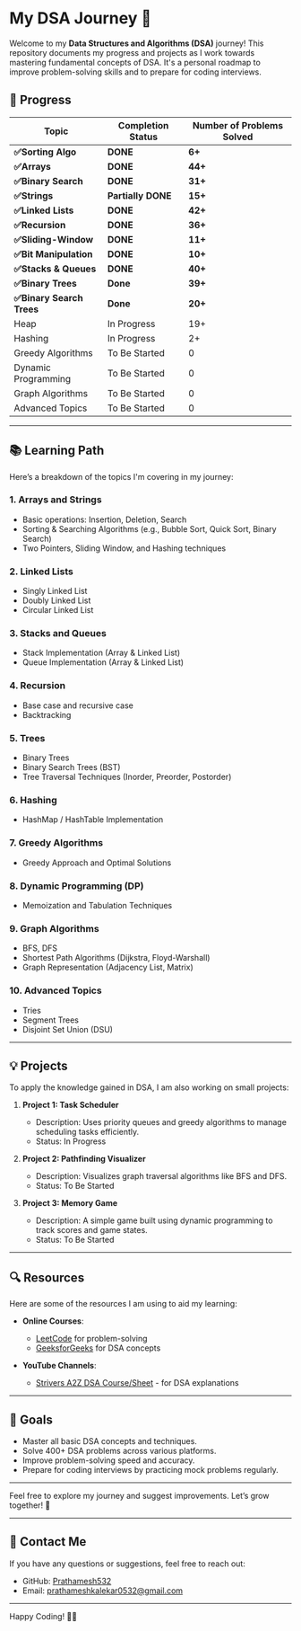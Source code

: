 # My DSA Journey 🚀

Welcome to my **Data Structures and Algorithms (DSA)** journey! This repository documents my progress and projects as I work towards mastering fundamental concepts of DSA. It's a personal roadmap to improve problem-solving skills and to prepare for coding interviews.

## 🚧 Progress

| Topic                     | Completion Status  | Number of Problems Solved |
| ------------------------- | ------------------ | ------------------------- |
| **✅Sorting Algo**        | **DONE**           | **6+**                    |
| **✅Arrays**              | **DONE**           | **44+**                   |
| **✅Binary Search**       | **DONE**           | **31+**                   |
| **✅Strings**             | **Partially DONE** | **15+**                   |
| **✅Linked Lists**        | **DONE**           | **42+**                   |
| **✅Recursion**           | **DONE**           | **36+**                   |
| **✅Sliding-Window**      | **DONE**           | **11+**                   |
| **✅Bit Manipulation**    | **DONE**           | **10+**                   |
| **✅Stacks & Queues**     | **DONE**           | **40+**                   |
| **✅Binary Trees**        | **Done**           | **39+**                   |
| **✅Binary Search Trees** | **Done**           | **20+**                   |
| Heap                      | In Progress        | 19+                        |
| Hashing                   | In Progress        | 2+                        |
| Greedy Algorithms         | To Be Started      | 0                         |
| Dynamic Programming       | To Be Started      | 0                         |
| Graph Algorithms          | To Be Started      | 0                         |
| Advanced Topics           | To Be Started      | 0                         |

---

## 📚 Learning Path

Here’s a breakdown of the topics I'm covering in my journey:

### 1. **Arrays and Strings**

-   Basic operations: Insertion, Deletion, Search
-   Sorting & Searching Algorithms (e.g., Bubble Sort, Quick Sort, Binary Search)
-   Two Pointers, Sliding Window, and Hashing techniques

### 2. **Linked Lists**

-   Singly Linked List
-   Doubly Linked List
-   Circular Linked List

### 3. **Stacks and Queues**

-   Stack Implementation (Array & Linked List)
-   Queue Implementation (Array & Linked List)

### 4. **Recursion**

-   Base case and recursive case
-   Backtracking

### 5. **Trees**

-   Binary Trees
-   Binary Search Trees (BST)
-   Tree Traversal Techniques (Inorder, Preorder, Postorder)

### 6. **Hashing**

-   HashMap / HashTable Implementation

### 7. **Greedy Algorithms**

-   Greedy Approach and Optimal Solutions

### 8. **Dynamic Programming (DP)**

-   Memoization and Tabulation Techniques

### 9. **Graph Algorithms**

-   BFS, DFS
-   Shortest Path Algorithms (Dijkstra, Floyd-Warshall)
-   Graph Representation (Adjacency List, Matrix)

### 10. **Advanced Topics**

-   Tries
-   Segment Trees
-   Disjoint Set Union (DSU)

---

## 💡 Projects

To apply the knowledge gained in DSA, I am also working on small projects:

1. **Project 1: Task Scheduler**

    - Description: Uses priority queues and greedy algorithms to manage scheduling tasks efficiently.
    - Status: In Progress

2. **Project 2: Pathfinding Visualizer**

    - Description: Visualizes graph traversal algorithms like BFS and DFS.
    - Status: To Be Started

3. **Project 3: Memory Game**
    - Description: A simple game built using dynamic programming to track scores and game states.
    - Status: To Be Started

---

## 🔍 Resources

Here are some of the resources I am using to aid my learning:

-   **Online Courses**:

    -   [LeetCode](https://leetcode.com) for problem-solving
    -   [GeeksforGeeks](https://geeksforgeeks.org) for DSA concepts

-   **YouTube Channels**:
    -   [Strivers A2Z DSA Course/Sheet](https://www.youtube.com/@takeUforward) - for DSA explanations

---

## 🎯 Goals

-   Master all basic DSA concepts and techniques.
-   Solve 400+ DSA problems across various platforms.
-   Improve problem-solving speed and accuracy.
-   Prepare for coding interviews by practicing mock problems regularly.

---

Feel free to explore my journey and suggest improvements. Let’s grow together! 💪

---

## 🚀 Contact Me

If you have any questions or suggestions, feel free to reach out:

-   GitHub: [Prathamesh532](https://github.com/Prathamesh532)
-   Email: prathameshkalekar0532@gmail.com

---

Happy Coding! 👨‍💻
